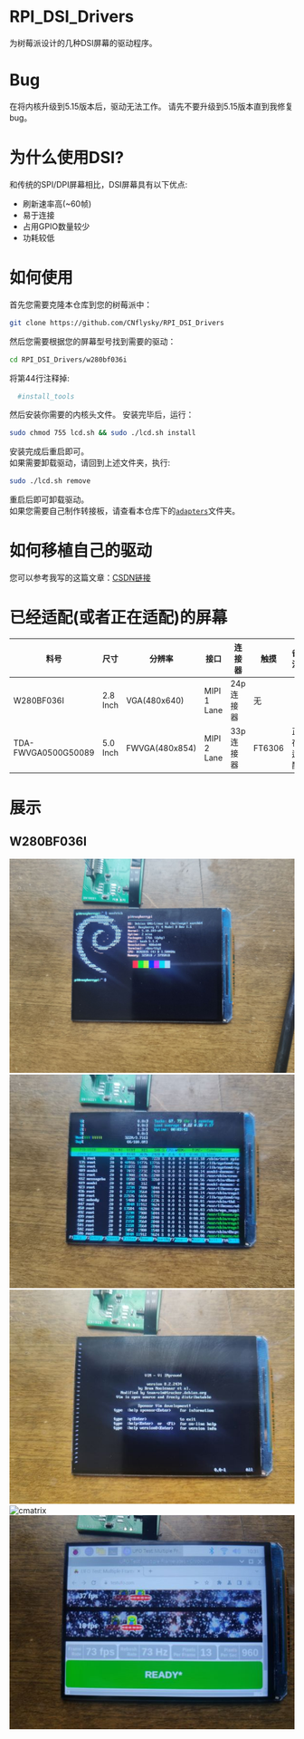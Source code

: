 # RPI_DSI_Drivers
为树莓派设计的几种DSI屏幕的驱动程序。

# Bug
在将内核升级到5.15版本后，驱动无法工作。
请先不要升级到5.15版本直到我修复bug。

# 为什么使用DSI?

和传统的SPI/DPI屏幕相比，DSI屏幕具有以下优点:
- 刷新速率高(~60帧)
- 易于连接
- 占用GPIO数量较少
- 功耗较低

# 如何使用
首先您需要克隆本仓库到您的树莓派中：  
```bash
git clone https://github.com/CNflysky/RPI_DSI_Drivers
```
然后您需要根据您的屏幕型号找到需要的驱动：  
```bash
cd RPI_DSI_Drivers/w280bf036i
```
将第44行注释掉:
```bash
  #install_tools
```
然后安装你需要的内核头文件。
安装完毕后，运行：
```bash
sudo chmod 755 lcd.sh && sudo ./lcd.sh install
```
安装完成后重启即可。  
如果需要卸载驱动，请回到上述文件夹，执行:  
```bash
sudo ./lcd.sh remove
```
重启后即可卸载驱动。  
如果您需要自己制作转接板，请查看本仓库下的[`adapters`](https://github.com/CNflysky/RPI_DSI_Drivers/tree/main/adapters)文件夹。  
# 如何移植自己的驱动
您可以参考我写的这篇文章：[CSDN链接](https://blog.csdn.net/CNflysky/article/details/123119666)  

# 已经适配(或者正在适配)的屏幕
| 料号 | 尺寸 | 分辨率 | 接口 | 连接器 | 触摸 | 备注 |
| ---- | ---- | --- | --- | --- | --- | --- |
|W280BF036I| 2.8 Inch| VGA(480x640) | MIPI 1 Lane | 24p 连接器 | 无 | |
|TDA-FWVGA0500G50089| 5.0 Inch | FWVGA(480x854) | MIPI 2 Lane | 33p 连接器 | FT6306 | 正在适配 |

# 展示
## W280BF036I
![neofetch](https://github.com/CNflysky/RPI_DSI_Drivers/raw/main/images/w280bf036i/w280bf036i_neofetch.jpg)
![htop](https://github.com/CNflysky/RPI_DSI_Drivers/raw/main/images/w280bf036i/w280bf036i_htop.jpg)
![vim](https://github.com/CNflysky/RPI_DSI_Drivers/raw/main/images/w280bf036i/w280bf036i_vim.jpg)
![cmatrix](https://github.com/CNflysky/RPI_DSI_Drivers/raw/main/images/w280bf036i/w280bf036i_cmatrix.gif)
![testufo](https://github.com/CNflysky/RPI_DSI_Drivers/raw/main/images/w280bf036i/w280bf036i_testufo.jpg)
